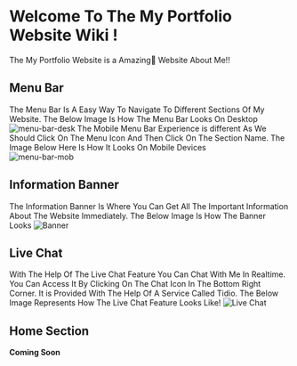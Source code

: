 # Welcome To The My Portfolio Website Wiki !
The My Portfolio Website is a Amazing🚀 Website About Me!!

## Menu Bar
The Menu Bar Is A Easy Way To Navigate To Different Sections Of My Website. The Below Image Is How The Menu Bar Looks On Desktop
![menu-bar-desk](https://i.ibb.co/SccLTtb/Screenshot-2022-01-18-203421.png)
The Mobile Menu Bar Experience is different As We Should Click On The Menu Icon And Then Click On The Section Name. The Image Below Here Is How It Looks On Mobile Devices<br>
![menu-bar-mob](https://i.ibb.co/b5grj0w/Screenshot-2022-01-18-203932-3.png)

## Information Banner
The Information Banner Is Where You Can Get All The Important Information About The Website Immediately. The Below Image Is How The Banner Looks
![Banner](https://i.ibb.co/W0QqL9Q/Screenshot-2022-01-18-204923.png)

## Live Chat
With The Help Of The Live Chat Feature You Can Chat With Me In Realtime. You Can Access It By Clicking On The Chat Icon In The Bottom Right Corner. It is Provided With The Help Of A Service Called Tidio. The Below Image Represents How The Live Chat Feature Looks Like!
![Live Chat](https://i.ibb.co/94wBktC/Screenshot-2022-01-18-205408-1.png)

## Home Section
**Coming Soon**
